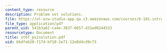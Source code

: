 ```yaml
---
content_type: resource
description: Problem set solutions.
file: https://ol-ocw-studio-app-qa.s3.amazonaws.com/courses/6-101-introductory-analog-electronics-laboratory-spring-2007/bbdfeb20f17dbf102e7112e8d4cd9c73_st07_ps2solution.pdf
file_type: application/pdf
parent_uid: 541b3a62-ca4e-3837-6657-d31ed0244533
resourcetype: Document
title: st07_ps2solution.pdf
uid: bbdfeb20-f17d-bf10-2e71-12e8d4cd9c73
---
```

